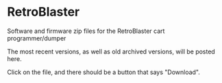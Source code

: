 # RetroBlaster
Software and firmware zip files for the RetroBlaster cart programmer/dumper

The most recent versions, as well as old archived versions, will be posted here.

Click on the file, and there should be a button that says "Download".
